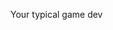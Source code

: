 Your typical game dev

<!---
Roxaro/Roxaro is a ✨ special ✨ repository because its `README.md` (this file) appears on your GitHub profile.
You can click the Preview link to take a look at your changes.
--->
